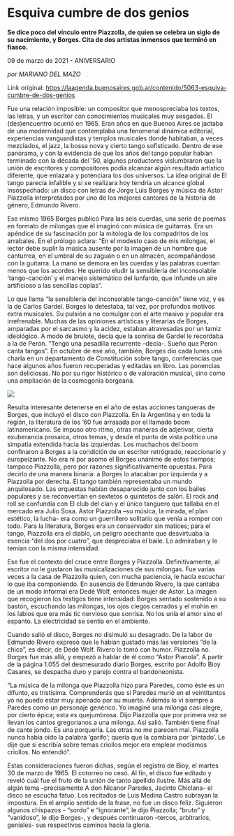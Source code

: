# Esquiva cumbre de dos genios

**Se dice poco del vínculo entre Piazzolla, de quien se celebra un siglo de su nacimiento, y Borges. Cita de dos artistas inmensos que terminó en fiasco.**

09 de marzo de 2021 - ANIVERSARIO

_por MARIANO DEL MAZO_

Link original: https://laagenda.buenosaires.gob.ar/contenido/5063-esquiva-cumbre-de-dos-genios



Fue una relación imposible: un compositor que menospreciaba los textos, las letras, y un escritor con conocimientos musicales muy sesgados. El (des)encuentro ocurrió en 1965. Eran años en que Buenos Aires se jactaba de una modernidad que contemplaba una fenomenal dinámica editorial, experiencias vanguardistas y templos musicales donde habitaban, a veces mezclados, el jazz, la bossa nova y cierto tango sofisticado. Dentro de ese panorama, y con la evidencia de que los años del tango popular habían terminado con la década del ’50, algunos productores vislumbraron que la unión de escritores y compositores podía alcanzar algún resultado artístico diferente, que enlazara y potenciara los dos universos. La idea original de El tango parecía infalible y si se realizara hoy tendría un alcance global insospechado: un disco con letras de Jorge Luis Borges y música de Astor Piazzolla interpretados por uno de los mejores cantores de la historia de género, Edmundo Rivero.




Ese mismo 1965 Borges publicó Para las seis cuerdas, una serie de poemas en formato de milongas que él imaginó con música de guitarras. Era un apéndice de su fascinación por la mitología de los compadritos de los arrabales. En el prólogo aclara: “En el modesto caso de mis milongas, el lector debe suplir la música ausente por la imagen de un hombre que canturrea, en el umbral de su zaguán o en un almacén, acompañándose con la guitarra. La mano se demora en las cuerdas y las palabras cuentan menos que los acordes. He querido eludir la sensiblería del inconsolable ‘tango-canción’ y el manejo sistemático del lunfardo, que infunde un aire artificioso a las sencillas coplas”.




Lo que llama “la sensiblería del inconsolable tango-canción” tiene voz, y es la de Carlos Gardel. Borges lo detestaba, tal vez, por profundos motivos extra musicales. Su pulsión a no comulgar con el arte masivo y popular era irrefrenable. Muchas de las opiniones artísticas y literarias de Borges, amparadas por el sarcasmo y la acidez, estaban atravesadas por un tamiz ideológico. A modo de brulote, decía que la sonrisa de Gardel le recordaba a la de Perón. “Tengo una pesadilla recurrente –decía-. Sueño que Perón canta tangos”. En octubre de ese año, también, Borges dio cada lunes una charla en un departamento de Constitución sobre tango, conferencias que hace algunos años fueron recuperadas y editadas en libro. Las ponencias son deliciosas. No por su rigor histórico o de valoración musical, sino como una ampliación de la cosmogonía borgeana.




[![](https://img.youtube.com/vi/DJdJ1ldJfIs/0.jpg)](https://www.youtube.com/watch?v=DJdJ1ldJfIs)




Resulta interesante detenerse en el año de estas acciones tangueras de Borges, que incluyó el disco con Piazzolla. En la Argentina y en toda la región, la literatura de los ’60 fue arrasada por el llamado boom latinamericano. Se impuso otro ritmo, otras maneras de adjetivar, cierta exuberancia prosaica, otros temas, y desde el punto de vista político una simpatía extendida hacia las izquierdas. Los muchachos del boom confinaron a Borges a la condición de un escritor retrógrado, reaccionario y europeizante. No era ni por asomo el Borges unánime de estos tiempos; tampoco Piazzolla, pero por razones significativamente opuestas. Para decirlo de una manera binaria: a Borges lo atacaban por izquierda y a Piazzolla por derecha. El tango también representaba un mundo anquilosado. Las orquestas habían desaparecido junto con los bailes populares y se reconvertían en sextetos o quintetos de salón. El rock and roll se confundía con El club del clan y el único tanguero que tallaba en el mercado era Julio Sosa. Astor Piazzolla –su música, la mirada, el plan estético, la lucha- era como un guerrillero solitario que venía a romper con todo. Para la literatura, Borges era un conservador sin matices; para el tango, Piazzolla era el diablo, un peligro acechante que desvirtuaba la esencia “del dos por cuatro”, que despreciaba el baile. Lo admiraban y le temían con la misma intensidad.




Ese fue el contexto del cruce entre Borges y Piazzolla. Definitivamente, al escritor no le gustaron las musicalizaciones de sus milongas. Fue varias veces a la casa de Piazzolla quien, con mucha paciencia, le hacía escuchar lo que iba componiendo. En ausencia de Edmundo Rivero, la que cantaba de un modo informal era Dedé Wolf, entonces mujer de Astor. La imagen que recogieron los testigos tiene intensidad: Borges sentado sostenido a su bastón, escuchando las milongas, los ojos ciegos cerrados y el mohín en los labios que era más tic nervioso que sonrisa. No los unía el amor sino el espanto. La electricidad se sentía en el ambiente.




Cuando salió el disco, Borges no disimuló su desagrado. De la labor de Edmundo Rivero expresó que le habían gustado más las versiones “de la chica”, es decir, de Dedé Wolf. Rivero lo tomó con humor. Piazzolla no. Borges fue más allá, y empezó a hablar de él como “Astor Pianola”. A partir de la página 1.055 del desmesurado diario Borges, escrito por Adolfo Bioy Casares, se despacha duro y parejo contra el bandoneonista.




“La música de la milonga que Piazzolla hizo para Paredes, como éste es un difunto, es tristísima. Comprenderás que si Paredes murió en el veintitantos yo no puedo estar muy apenado por su muerte. Además lo vi siempre a Paredes como un personaje genérico. Yo imaginé una milonga casi alegre, por cierto épica; esta es quejumbrosa. Dijo Piazzolla que por primera vez se llevan los cantos gregorianos a una milonga. Así salió. También tiene final de cante jondo. Es una porquería. Las otras no me parecen mal. Piazzolla nunca había oído la palabra ‘garifo’; quería que la cambiara por ‘pintado’. Le dije que si escribía sobre temas criollos mejor era emplear modismos criollos. No entendió”.




Estas consideraciones fueron dichas, según el registro de Bioy, el martes 30 de marzo de 1965. El cotorreo no cesó. Al fin, el disco fue editado y reveló cuál fue el fruto de la unión de tanto apellido ilustre. Más allá de algún tema –precisamente A don Nicanor Paredes, Jacinto Chiclana- el disco se escucha fatuo. Los recitados de Luis Medina Castro subrayan la impostura. En el amplio sentido de la frase, no fue un disco feliz. Siguieron algunos chispazos - “sordo” e “ignorante”, le dijo Piazzolla; “bruto” y “vanidoso”, le dijo Borges-, y después continuaron –tercos, arbitrarios, geniales- sus respectivos caminos hacia la gloria.



